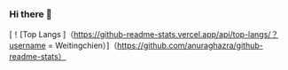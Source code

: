 ### Hi there 👋

<!--
**Weitingchien/Weitingchien** is a ✨ _special_ ✨ repository because its `README.md` (this file) appears on your GitHub profile.

Here are some ideas to get you started:

- 🔭 I’m currently working on ...
- 🌱 I’m currently learning ...
- 👯 I’m looking to collaborate on ...
- 🤔 I’m looking for help with ...
- 💬 Ask me about ...
- 📫 How to reach me: ...
- 😄 Pronouns: ...
- ⚡ Fun fact: ...

[！[Top Langs ]（https://github-readme-stats.vercel.app/api/top-langs/？username = Weitingchien）]（https://github.com/anuraghazra/github-readme-stats）
-->
[！[Top Langs ]（https://github-readme-stats.vercel.app/api/top-langs/？username = Weitingchien）]（https://github.com/anuraghazra/github-readme-stats）



